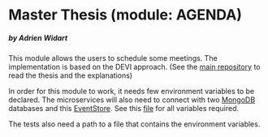 # Master Thesis (module: AGENDA)
##### by Adrien Widart

This module allows the users to schedule some meetings.
The implementation is based on the DEVI approach.
(See the [main repository](https://github.com/adwid/MasterThesis) to read the thesis and the explanations)

In order for this module to work, it needs few environment variables to be declared.
The microservices will also need to connect with two [MongoDB](https://www.mongodb.com/fr) databases
and this [EventStore](https://eventstore.org/).
See this [file](https://github.com/adwid/MasterThesis/blob/master/.env) for all variables required.

The tests also need a path to a file that contains the environment variables.
